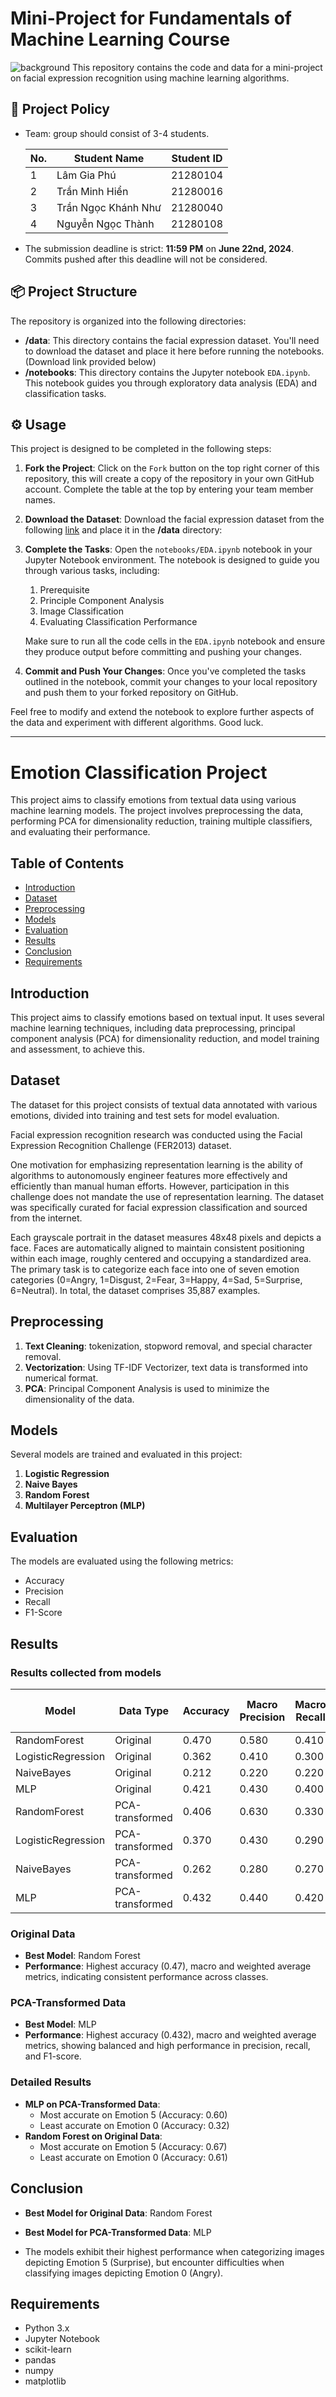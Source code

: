 # Mini-Project for Fundamentals of Machine Learning Course
![background](./materials/ai_wp.jpg)
This repository contains the code and data for a mini-project on facial expression recognition using machine learning algorithms.

## 📑 Project Policy
- Team: group should consist of 3-4 students.

    |No.| Student Name    | Student ID |
    | --------| -------- | ------- |
    |1|Lâm Gia Phú|21280104|
    |2|Trần Minh Hiển|21280016|
    |3|Trần Ngọc Khánh Như|21280040|
    |4|Nguyễn Ngọc Thành|21280108|

- The submission deadline is strict: **11:59 PM** on **June 22nd, 2024**. Commits pushed after this deadline will not be considered.

## 📦 Project Structure

The repository is organized into the following directories:

- **/data**: This directory contains the facial expression dataset. You'll need to download the dataset and place it here before running the notebooks. (Download link provided below)
- **/notebooks**: This directory contains the Jupyter notebook ```EDA.ipynb```. This notebook guides you through exploratory data analysis (EDA) and classification tasks.

## ⚙️ Usage

This project is designed to be completed in the following steps:

1. **Fork the Project**: Click on the ```Fork``` button on the top right corner of this repository, this will create a copy of the repository in your own GitHub account. Complete the table at the top by entering your team member names.

2. **Download the Dataset**: Download the facial expression dataset from the following [link](https://mega.nz/file/foM2wDaa#GPGyspdUB2WV-fATL-ZvYj3i4FqgbVKyct413gxg3rE) and place it in the **/data** directory:

3. **Complete the Tasks**: Open the ```notebooks/EDA.ipynb``` notebook in your Jupyter Notebook environment. The notebook is designed to guide you through various tasks, including:
    
    1. Prerequisite
    2. Principle Component Analysis
    3. Image Classification
    4. Evaluating Classification Performance 

    Make sure to run all the code cells in the ```EDA.ipynb``` notebook and ensure they produce output before committing and pushing your changes.

5. **Commit and Push Your Changes**: Once you've completed the tasks outlined in the notebook, commit your changes to your local repository and push them to your forked repository on GitHub.


Feel free to modify and extend the notebook to explore further aspects of the data and experiment with different algorithms. Good luck.



-------------------------------------------------------------------------------------------------------------------------------------------------------


# Emotion Classification Project

This project aims to classify emotions from textual data using various machine learning models. The project involves preprocessing the data, performing PCA for dimensionality reduction, training multiple classifiers, and evaluating their performance.

## Table of Contents

- [Introduction](#introduction)
- [Dataset](#dataset)
- [Preprocessing](#preprocessing)
- [Models](#models)
- [Evaluation](#evaluation)
- [Results](#results)
- [Conclusion](#conclusion)
- [Requirements](#requirements)


## Introduction
This project aims to classify emotions based on textual input. It uses several machine learning techniques, including data preprocessing, principal component analysis (PCA) for dimensionality reduction, and model training and assessment, to achieve this.

## Dataset


The dataset for this project consists of textual data annotated with various emotions, divided into training and test sets for model evaluation.

Facial expression recognition research was conducted using the Facial Expression Recognition Challenge (FER2013) dataset.

One motivation for emphasizing representation learning is the ability of algorithms to autonomously engineer features more effectively and efficiently than manual human efforts. However, participation in this challenge does not mandate the use of representation learning. The dataset was specifically curated for facial expression classification and sourced from the internet.

Each grayscale portrait in the dataset measures 48x48 pixels and depicts a face. Faces are automatically aligned to maintain consistent positioning within each image, roughly centered and occupying a standardized area. The primary task is to categorize each face into one of seven emotion categories (0=Angry, 1=Disgust, 2=Fear, 3=Happy, 4=Sad, 5=Surprise, 6=Neutral). In total, the dataset comprises 35,887 examples.


## Preprocessing

1. **Text Cleaning**: tokenization, stopword removal, and special character removal.
2. **Vectorization**: Using TF-IDF Vectorizer, text data is transformed into numerical format.
3. **PCA**: Principal Component Analysis is used to minimize the dimensionality of the data.
## Models

Several models are trained and evaluated in this project:
1. **Logistic Regression**
2. **Naive Bayes**
3. **Random Forest**
4. **Multilayer Perceptron (MLP)**

## Evaluation

The models are evaluated using the following metrics:
- Accuracy
- Precision
- Recall
- F1-Score

## Results
### Results collected from models
| Model                | Data Type         | Accuracy | Macro Precision | Macro Recall | Macro F1-Score | Weighted Precision | Weighted Recall | Weighted F1-Score |
|----------------------|-------------------|----------|-----------------|--------------|----------------|--------------------|-----------------|--------------------|
| RandomForest         | Original          | 0.470    | 0.580           | 0.410        | 0.430          | 0.500              | 0.470           | 0.450              |
| LogisticRegression   | Original          | 0.362    | 0.410           | 0.300        | 0.290          | 0.350              | 0.360           | 0.340              |
| NaiveBayes           | Original          | 0.212    | 0.220           | 0.220        | 0.170          | 0.270              | 0.210           | 0.200              |
| MLP                  | Original          | 0.421    | 0.430           | 0.400        | 0.410          | 0.430              | 0.420           | 0.420              |
| RandomForest         | PCA-transformed   | 0.406    | 0.630           | 0.330        | 0.360          | 0.540              | 0.410           | 0.370              |
| LogisticRegression   | PCA-transformed   | 0.370    | 0.430           | 0.290        | 0.290          | 0.360              | 0.370           | 0.340              |
| NaiveBayes           | PCA-transformed   | 0.262    | 0.280           | 0.270        | 0.240          | 0.320              | 0.260           | 0.270              |
| MLP                  | PCA-transformed   | 0.432    | 0.440           | 0.420        | 0.420          | 0.430              | 0.430           | 0.430              |

### Original Data
- **Best Model**: Random Forest
- **Performance**: Highest accuracy (0.47), macro and weighted average metrics, indicating consistent performance across classes.

### PCA-Transformed Data
- **Best Model**: MLP
- **Performance**: Highest accuracy (0.432), macro and weighted average metrics, showing balanced and high performance in precision, recall, and F1-score.

### Detailed Results
- **MLP on PCA-Transformed Data**:
  - Most accurate on Emotion 5 (Accuracy: 0.60)
  - Least accurate on Emotion 0 (Accuracy: 0.32)
- **Random Forest on Original Data**:
  - Most accurate on Emotion 5 (Accuracy: 0.67)
  - Least accurate on Emotion 0 (Accuracy: 0.61)

## Conclusion

- **Best Model for Original Data**: Random Forest
- **Best Model for PCA-Transformed Data**: MLP

- The models exhibit their highest performance when categorizing images depicting Emotion 5 (Surprise), but encounter difficulties when classifying images depicting Emotion 0 (Angry).

## Requirements

- Python 3.x
- Jupyter Notebook
- scikit-learn
- pandas
- numpy
- matplotlib








